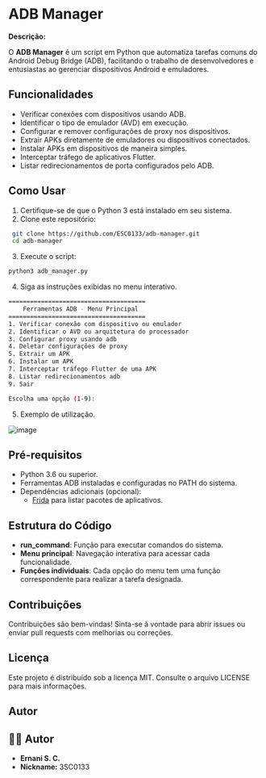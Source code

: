 # ADB Manager

**Descrição:**

O **ADB Manager** é um script em Python que automatiza tarefas comuns do Android Debug Bridge (ADB), facilitando o trabalho de desenvolvedores e entusiastas ao gerenciar dispositivos Android e emuladores.

## Funcionalidades

- Verificar conexões com dispositivos usando ADB.
- Identificar o tipo de emulador (AVD) em execução.
- Configurar e remover configurações de proxy nos dispositivos.
- Extrair APKs diretamente de emuladores ou dispositivos conectados.
- Instalar APKs em dispositivos de maneira simples.
- Interceptar tráfego de aplicativos Flutter.
- Listar redirecionamentos de porta configurados pelo ADB.

## Como Usar

1. Certifique-se de que o Python 3 está instalado em seu sistema.
2. Clone este repositório:

```bash
 git clone https://github.com/ESC0133/adb-manager.git
 cd adb-manager
```

3. Execute o script:

 ```bash
 python3 adb_manager.py
 ```

4. Siga as instruções exibidas no menu interativo.

````bash
======================================
    Ferramentas ADB - Menu Principal  
======================================
1. Verificar conexão com dispositivo ou emulador
2. Identificar o AVD ou arquitetura do processador
3. Configurar proxy usando adb
4. Deletar configurações de proxy
5. Extrair um APK
6. Instalar um APK
7. Interceptar tráfego Flutter de uma APK
8. Listar redirecionamentos adb
9. Sair

Escolha uma opção (1-9):
````

5. Exemplo de utilização.
   
![image](https://github.com/user-attachments/assets/2985cc9f-5f69-46a6-a977-3bde5a4529c9)


## Pré-requisitos

- Python 3.6 ou superior.
- Ferramentas ADB instaladas e configuradas no PATH do sistema.
- Dependências adicionais (opcional):
  - [Frida](https://frida.re/) para listar pacotes de aplicativos.

## Estrutura do Código

- **run_command**: Função para executar comandos do sistema.
- **Menu principal**: Navegação interativa para acessar cada funcionalidade.
- **Funções individuais**: Cada opção do menu tem uma função correspondente para realizar a tarefa designada.

## Contribuições

Contribuições são bem-vindas! Sinta-se à vontade para abrir issues ou enviar pull requests com melhorias ou correções.

## Licença

Este projeto é distribuído sob a licença MIT. Consulte o arquivo LICENSE para mais informações.

## Autor
## 👨‍💻 Autor
- **Ernani S. C.**
- **Nickname:** 3SC0133

